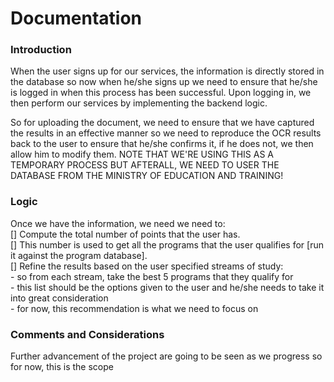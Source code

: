 <h1>Documentation</h1>
<h3>Introduction</h3>
When the user signs up for our services, the information is directly stored in the database so now when he/she signs up we need to ensure that he/she is logged in when this process has been successful. Upon logging in, we then perform our services
by implementing the backend logic.<br>

So for uploading the document, we need to ensure that we have captured the results in an effective manner so we need to
reproduce the OCR results back to the user to ensure that he/she confirms it, if he does not, we then allow him to 
modify them. NOTE THAT WE'RE USING THIS AS A TEMPORARY PROCESS BUT AFTERALL, WE NEED TO USER THE DATABASE FROM THE MINISTRY
OF EDUCATION AND TRAINING!

<h3>Logic</h3>
Once we have the information, we need we need to:<br>
[] Compute the total number of points that the user has. <br>
[] This number is used to get all the programs that the user qualifies for [run it against the program database].<br>
[] Refine the results based on the user specified streams of study:<br>
    - so from each stream, take the best 5 programs that they qualify for <br>
    - this list should be the options given to the user and he/she needs to take it into great consideration <br>
    - for now, this recommendation is what we need to focus on<br>

<h3>Comments and Considerations</h3>
Further advancement of the project are going to be seen as we progress so for now, this is the scope